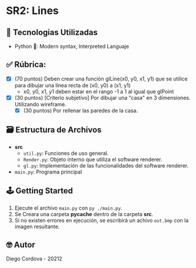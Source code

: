 # SR2: Lines

## 📡 Tecnologias Utilizadas
- Python 🐍: Modern syntax, Interpreted Languaje

## ✅ Rúbrica:

- [x] (70 puntos) Deben crear una función glLine(x0, y0, x1, y1) que se utilice para dibujar una línea recta de (x0, y0) a (x1, y1)
  - x0, y0, x1, y1 deben estar en el rango -1 a 1 al igual que glPoint
- [x] (30 puntos) [Criterio subjetivo] Por dibujar una "casa" en 3 dimensiones. Utilizando wireframe.
  - [x] (30 puntos) Por rellenar las paredes de la casa.

## 🗃️ Estructura de Archivos

- **src**
  - `util.py`: Funciones de uso general.
  - `Render.py`: Objeto interno que utiliza el software renderer.
  - `gl.py`: Implementación de las funcionalidades del software renderer.
- `main.py`: Programa principal

## 🕹️ Getting Started

1. Ejecute el archivo `main.py` con `py ./main.py`.
2. Se Creara una carpeta **__pycache__** dentro de la carpeta **src**.
3. Si no existen errores en ejecución, se escribirá un achivo `out.bmp` con la imagen resultante.  

## 🤓 Autor

Diego Cordova - 20212